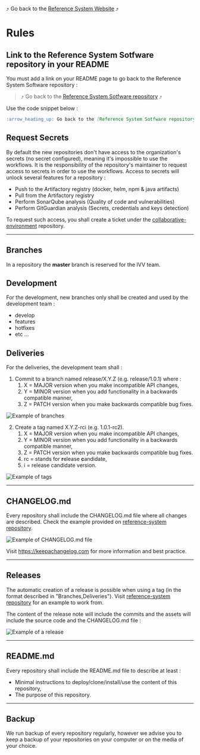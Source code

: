 :arrow_heading_up: Go back to the [Reference System Website](https://referencesystem.copernicus.eu/) :arrow_heading_up:

# Rules

## Link to the Reference System Sotfware repository in your README
You must add a link on your README page to go back to the Reference System Software repository :  
> :arrow_heading_up: Go back to the [Reference System Sotfware repository](https://github.com/COPRS/reference-system-software) :arrow_heading_up:  

Use the code snippet below :
```Markdown
:arrow_heading_up: Go back to the [Reference System Sotfware repository](https://github.com/COPRS/reference-system-software) :arrow_heading_up:

```
## Request Secrets

By default the new repositories don't have access to the organization's secrets (no secret configured), meaning it's impossible to use the workflows. It is the responsibility of the repository's maintainer to request access to secrets in order to use the workflows. Access to secrets will unlock several features for a repository :

- Push to the Artifactory registry (docker, helm, npm & java artifacts)
- Pull from the Artifactory registry
- Perform SonarQube analysis (Quality of code and vulnerabilities)
- Perform GitGuardian analysis (Secrets, credentials and keys detection)

To request such access, you shall create a ticket under the [collaborative-environment](https://github.com/COPRS/collaborative-environment) repository.

------

## Branches

In a repository the **master** branch is reserved for the IVV team. 

## Development 

For the development, new branches only shall be created and used by the development team :

- develop
- features
- hotfixes
- etc ...


## Deliveries 
For the deliveries, the development team shall :

1) Commit to a branch named release/X.Y.Z (e.g. release/1.0.1) where :
   1) X = MAJOR version when you make incompatible API changes,
   2) Y = MINOR version when you add functionality in a backwards compatible manner,
   3) Z = PATCH version when you make backwards compatible bug fixes.

![Example of branches](https://user-images.githubusercontent.com/86782407/142891053-29f78ac4-a520-484e-8eeb-e5a87c891f58.png)

2) Create a tag named X.Y.Z-rci (e.g. 1.0.1-rc2).
   1) X = MAJOR version when you make incompatible API changes,
   2) Y = MINOR version when you add functionality in a backwards compatible manner,
   3) Z = PATCH version when you make backwards compatible bug fixes.
   4) rc = stands for **r**elease **c**andidate,
   5) i = release candidate version.

![Example of tags](https://user-images.githubusercontent.com/86782407/142891144-26d32e92-3983-4384-b8de-48af8e8f2733.png)

------

## CHANGELOG.md

Every repository shall include the CHANGELOG.md file where all changes are described. Check the example provided on [reference-system repository](https://github.com/COPRS/reference-system/blob/release/CHANGELOG.md).

![Example of CHANGELOG.md file](https://user-images.githubusercontent.com/86782407/140076390-4e79a26f-7afd-49e9-97a6-0a73a0c6794d.png)

Visit https://keepachangelog.com for more information and best practice.

------

## Releases

The automatic creation of a release is possible when using a tag (in the format described in "Branches,Deliveries"). Visit [reference-system repository](https://github.com/COPRS/reference-system/tree/release#github-automatic-releases-using-tags) for an example to work from. 

The content of the release note will include the commits and the assets will include the source code and the CHANGELOG.md file :

![Example of a release](https://user-images.githubusercontent.com/86782407/143057423-d4a345e3-0a32-443d-8361-648904c55300.png)

------

## README.md

Every repository shall include the README.md file to describe at least :

- Minimal instructions to deploy/clone/install/use the content of this repository,
- The purpose of this repository.

------

## Backup

We run backup of every repository regularly, however we advise you to keep a backup of your repositories on your computer or on the media of your choice.

